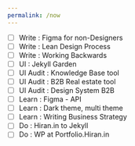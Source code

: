 ```yaml
---
permalink: /now
---
```


- [ ] Write : Figma for non-Designers
- [ ] Write : Lean Design Process
- [ ] Write : Working Backwards
- [ ] UI : Jekyll Garden
- [ ] UI Audit : Knowledge Base tool
- [ ] UI Audit : B2B Real estate tool
- [ ] UI Audit : Design System B2B
- [ ] Learn : Figma - API
- [ ] Learn : Dark theme, multi theme
- [ ] Learn : Writing Business Strategy
- [ ] Do : Hiran.in to Jekyll 
- [ ] Do : WP at Portfolio.Hiran.in